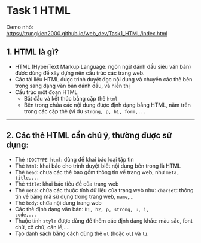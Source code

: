 # Task 1 HTML
Demo nhỏ: https://trungkien2000.github.io/web_dev/Task1_HTML/index.html

## 1. HTML là gì?
- HTML (HyperText Markup Language: ngôn ngữ đánh dấu siêu văn bản) được dùng để xây dựng nên cấu trúc các trang web. 
- Các tài liệu HTML được trình duyệt đọc nội dung và chuyển các thẻ bên trong sang dạng văn bản đánh dấu, và hiển thị
- Cấu trúc một đoạn HTML
  - Bắt đầu và kết thúc bằng cặp thẻ <code>html</code>
  - Bên trong chứa các nội dung được định dạng bằng HTML, nằm trên trong các cặp thẻ (ví dụ <code>strong, p, h1, form,...</code>
-------------
## 2. Các thẻ HTML cần chú ý, thường được sử dụng:
- Thẻ <code>!DOCTYPE html</code>: dùng để khai báo loại tập tin
- Thẻ <code>html</code>: khai báo cho trình duyệt biết nội dung bên trong là HTML
- Thẻ <code>head</code>: chưa các thẻ bao gồm thông tin về trang web, như <code>meta, title,...</code>
- Thẻ <code>title</code>: khai báo tiêu đề của trang web
- Thẻ <code>meta</code>: chứa các thuộc tính dữ liệu của trang web như: <code>charset</code>: thông tin về bảng mã sử dụng trong trang web, <code>name</code>,...
- Thẻ <code>body</code>: chứa nội dung trang web
- Các thẻ định dạng văn bản: <code>h1, h2, p, strong, u, i, code,...</code>
- Thuộc tính <code>style</code> được dùng để thêm các định dạng khác: màu sắc, font chữ, cỡ chữ, căn lề,....
- Tạo danh sách bằng cách dùng thẻ <code>ul</code> (hoặc <code>ol</code>) và <code>li</code> 
